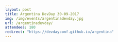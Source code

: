 ```yaml
---
layout: post
title: Argentina DevDay 30-09-2017
img: /img/events/argentinadevday.jpg
url: /argentinadevday/
attendees: 180
redirect: "https://devdayconf.github.io/argentina"
---
```


